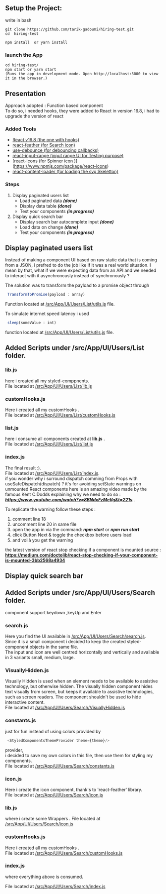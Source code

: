## Setup the Project:
write in bash 
```
git clone https://github.com/tarik-gadoumi/hiring-test.git
cd  hiring-test
```

```
npm install  or yarn install

```
### launch the App
```
cd hiring-test/ 
npm start or yarn start
(Runs the app in development mode. Open http://localhost:3000 to view it in the browser.)
```


## Presentation

Approach adopted : Function based component </br>
To do so, i needed hooks, they were added to React in version 16.8, i had to upgrade the version of react
### Added Tools 

- [React v16.8 (the one with hooks)](https://www.npmjs.com/package/react/v/16.8.0)
- [react-feather (for Search icon)](https://feathericons.com/)
- [use-debounce (for debouncing callbacks)](https://www.npmjs.com/package/use-debounce)
- [react-input-range (input range UI for Testing purpose)](https://www.npmjs.com/package/react-input-range)
- [react-icons (for Spinner icon )] (https://www.npmjs.com/package/react-icons)
- [react-content-loader (for loading the svg Skeletton)](https://github.com/danilowoz/react-content-loader)

### Steps

1. Display paginated users list 
    - Load paginated data  ***(done)***
    - Display data table   ***(done)***
    - Test your components  ***(in progress)***
2. Display quick search bar
    - Display search bar autocomplete input ***(done)***
    - Load data on change ***(done)***
    - Test your components ***(in progress)***




## Display paginated users list
Instead of making a component UI based on raw static data that is coming from a JSON, i prefred to do the job like if it was a real world situation.
I mean by that, what if we were expecting data from an API and we needed to interact with it asynchronously instead of synchronously ? 

The solution was to transform the payload to a promise object through 
```js 
 TransformToPromise(payload : array)
``` 
Function located at  [/src/App/UI/Users/List/utils.js](./src/App/UI/Users/List/utils.js) file.

To simulate internet speed latency i used
```js 
 sleep(someValue : int)
``` 
function located at  [/src/App/UI/Users/List/utils.js](./src/App/UI/Users/List/utils.js) file.
## Added Scripts under /src/App/UI/Users/List folder.
### lib.js
here i created all my styled-comppnents. <br/>
File located at [/src/App/UI/Users/List/lib.js](./src/App/UI/Users/List/lib.js)

### customHooks.js 
Here i created all my customHooks .<br/>
File  located at [/src/App/UI/Users/List/customHooks.js](./src/App/UI/Users/List/customHooks.js)

### list.js 
here i consume all components created at **lib.js** .<br/>
File located at [/src/App/UI/Users/List/list.js](./src/App/UI/Users/List/list.js)

### index.js 
The final result :).<br/>
File located at [/src/App/UI/Users/List/index.js](./src/App/UI/Users/List/index.js).<br/>
if you wonder why i surround dispatch comming from Props with  useSafeDispatch(dispatch) ?
it's for avoiding setState warnings on unmounted React components here is an amazing video made by the famous Kent C.Dodds
explaining why we need to do so : ***https://www.youtube.com/watch?v=8BNdxFzMeVg&t=221s*** .

To replicate the warning follow these steps : 
1. comment line 18 
2. uncomment line 20 in same file
3. open the app in via the command: ***npm start*** or ***npm run start***
4. click Button Next & toggle the checkbox before users load 
5. and voilà you get the warning

the latest version of react stop checking if a component is mounted source : **https://medium.com/doctolib/react-stop-checking-if-your-component-is-mounted-3bb2568a4934**



## Display quick search bar


## Added Scripts under /src/App/UI/Users/Search folder.
component support  keydown ,keyUp and Enter

### search.js

Here you find the UI available in [/src/App/UI/Users/Search/search.js](./src/App/UI/Users/Search/search.js).</br>
Since it is a small component i decided to keep the created styled-component objects in the same file.</br>
The input and icon are well centred horizontally and vertically and  available in 3 variants  small, medium, large.

### VisuallyHidden.js

Visually Hidden is used when an element needs to be available to assistive technology, but otherwise hidden. The visually hidden component hides text visually from screen, but keeps it available to assistive technologies, such as screen readers. The component shouldn't be used to hide interactive content.</br> 
File located at [/src/App/UI/Users/Search/VisuallyHidden.js](./src/App/UI/Users/Search/VisuallyHidden.js)


### constants.js

just for fun instead of using colors provided by 
```js
 <StyledComponentsThemeProvider theme={theme}/>
 ```
provider,</br>
i decided to save my own colors in this file, then use them for styling my components.</br>
File located at [/src/App/UI/Users/Search/constants.js](./src/App/UI/Users/Search/constants.js)

### icon.js

Here i create the icon component, thank's to 'react-feather' library.</br>
File located  at [/src/App/UI/Users/Search/icon.js](./src/App/UI/Users/Search/icon.js)

### lib.js

where i create some Wrappers .
File located at [/src/App/UI/Users/Search/icon.js](./src/App/UI/Users/Search/lib.js)

### customHooks.js
Here i created all my customHooks .<br/>
File located at [/src/App/UI/Users/Search/customHooks.js](./src/App/UI/Users/Search/customHooks.js)

### index.js

where everything above is consumed.

File located at [/src/App/UI/Users/Search/index.js](./src/App/UI/Users/Search/index.js)


